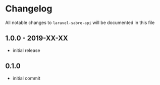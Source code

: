 # Changelog

All notable changes to `laravel-sabre-api` will be documented in this file

## 1.0.0 - 2019-XX-XX

- initial release

## 0.1.0
- initial commit
